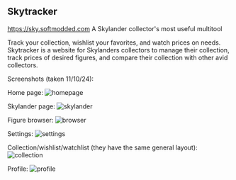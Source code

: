 ## Skytracker
https://sky.softmodded.com
A Skylander collector's most useful multitool

Track your collection, wishlist your favorites, and watch prices on needs.   
Skytracker is a website for Skylanders collectors to manage their collection, track prices of desired figures, and compare their collection with other avid collectors.
  
Screenshots (taken 11/10/24):  

Home page:
![homepage](https://github.com/user-attachments/assets/70a20d97-c08b-4117-828a-39cf1d963e29)

Skylander page:
![skylander](https://github.com/user-attachments/assets/b4fc0aea-4ed9-4e02-84aa-c251454f73de)

Figure browser:
![browser](https://github.com/user-attachments/assets/5544caa2-6ec5-4ecc-8130-3b76a742aa59)

Settings:
![settings](https://github.com/user-attachments/assets/19e40625-9a31-4146-9b0e-e52d55063bf5)

Collection/wishlist/watchlist (they have the same general layout):
![collection](https://github.com/user-attachments/assets/e943d16f-b9e5-4675-835b-61d7bd18c809)

Profile: 
![profile](https://github.com/user-attachments/assets/eb0b12e8-70aa-488e-bac4-440dab6e9b7b)
